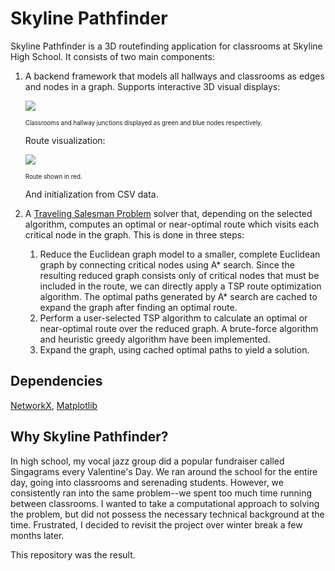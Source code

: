 # Skyline Pathfinder

Skyline Pathfinder is a 3D routefinding application for classrooms at Skyline High School. It consists of two main components:
1. A backend framework that models all hallways and classrooms as edges and nodes in a graph. Supports interactive 3D visual displays:
  
   ![](https://i.imgur.com/3Z9Jvca.gif)
   
   <sub><sup>Classrooms and hallway junctions displayed as green and blue nodes respectively.</sup></sub>


   Route visualization:

   ![](https://i.imgur.com/OlBGsNx.gif)
   
   <sub><sup>Route shown in red.</sup></sub>
     
   And initialization from CSV data.
     
2. A [Traveling Salesman Problem](https://en.wikipedia.org/wiki/Travelling_salesman_problem) solver that, depending on the selected algorithm, computes an optimal or near-optimal route which visits each critical node in the graph. This is done in three steps:
    1. Reduce the Euclidean graph model to a smaller, complete Euclidean graph by connecting critical nodes using A* search. Since the resulting reduced graph consists only of critical nodes that must be included in the route, we can directly apply a TSP route optimization algorithm. The optimal paths generated by A* search are cached to expand the graph after finding an optimal route.
    2. Perform a user-selected TSP algorithm to calculate an optimal or near-optimal route over the reduced graph. A brute-force algorithm and heuristic greedy algorithm have been implemented. 
    3. Expand the graph, using cached optimal paths to yield a solution.

## Dependencies
[NetworkX](https://networkx.github.io/), [Matplotlib](https://matplotlib.org/)

## Why Skyline Pathfinder?

In high school, my vocal jazz group did a popular fundraiser called Singagrams every Valentine's Day. We ran around the school for the entire day, going into classrooms and serenading students. However, we consistently ran into the same problem--we spent too much time running between classrooms. I wanted to take a computational approach to solving the problem, but did not possess the necessary technical background at the time. Frustrated, I decided to revisit the project over winter break a few months later. 

This repository was the result. 

